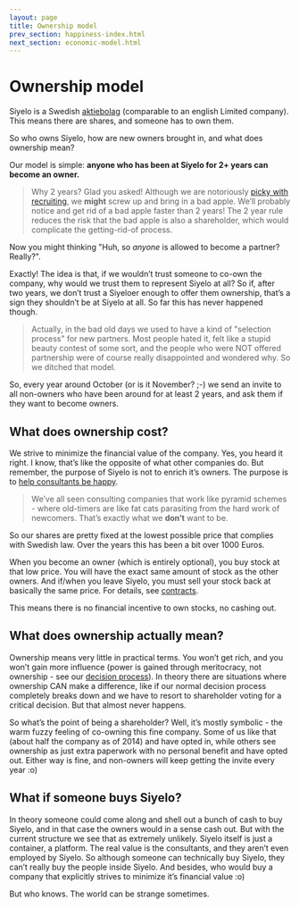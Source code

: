 ```yaml
---
layout: page
title: Ownership model
prev_section: happiness-index.html
next_section: economic-model.html
---
```


# Ownership model

Siyelo is a Swedish
[aktiebolag](http://sv.wikipedia.org/wiki/Aktiebolag) (comparable to an
english Limited company). This means there are shares, and someone has
to own them.

So who owns Siyelo, how are new owners brought in, and what does
ownership mean?

Our model is simple: **anyone who has been at Siyelo for 2+ years can
become an owner.**

> Why 2 years? Glad you asked! Although we are notoriously [picky with
> recruiting](recruiting.html), we **might** screw up and bring in a bad
> apple. We’ll probably notice and get rid of a bad apple faster than 2
> years! The 2 year rule reduces the risk that the bad apple is also a
> shareholder, which would complicate the getting-rid-of process.

Now you might thinking "Huh, so *anyone* is allowed to become a partner?
Really?".

Exactly! The idea is that, if we wouldn’t trust someone to co-own the
company, why would we trust them to represent Siyelo at all? So if,
after two years, we don’t trust a Siyeloer enough to offer them
ownership, that’s a sign they shouldn’t be at Siyelo at all. So far this
has never happened though.

> Actually, in the bad old days we used to have a kind of "selection
> process" for new partners. Most people hated it, felt like a stupid
> beauty contest of some sort, and the people who were NOT offered
> partnership were of course really disappointed and wondered why. So we
> ditched that model.

So, every year around October (or is it November? ;-) we send an invite
to all non-owners who have been around for at least 2 years, and ask
them if they want to become owners.

## What does ownership cost?

We strive to minimize the financial value of the company. Yes, you heard
it right. I know, that’s like the opposite of what other companies do.
But remember, the purpose of Siyelo is not to enrich it’s owners. The
purpose is to [help consultants be happy](what-is-siyelo.html).

> We’ve all seen consulting companies that work like pyramid schemes -
> where old-timers are like fat cats parasiting from the hard work of
> newcomers. That’s exactly what we **don’t** want to be.</rant>

So our shares are pretty fixed at the lowest possible price that
complies with Swedish law. Over the years this has been a bit over 1000
Euros.

When you become an owner (which is entirely optional), you buy stock at
that low price. You will have the exact same amount of stock as the
other owners. And if/when you leave Siyelo, you must sell your stock
back at basically the same price. For details, see
[contracts](contracts.html).

This means there is no financial incentive to own stocks, no cashing
out.

## What does ownership actually mean?

Ownership means very little in practical terms. You won’t get rich, and
you won’t gain more influence (power is gained through meritocracy, not
ownership - see our [decision process](decisions.html)). In theory there
are situations where ownership CAN make a difference, like if our normal
decision process completely breaks down and we have to resort to
shareholder voting for a critical decision. But that almost never
happens.

So what’s the point of being a shareholder? Well, it’s mostly symbolic -
the warm fuzzy feeling of co-owning this fine company. Some of us like
that (about half the company as of 2014) and have opted in, while others
see ownership as just extra paperwork with no personal benefit and have
opted out. Either way is fine, and non-owners will keep getting the
invite every year :o)

## What if someone buys Siyelo?

In theory someone could come along and shell out a bunch of cash to buy
Siyelo, and in that case the owners would in a sense cash out. But with
the current structure we see that as extremely unlikely. Siyelo itself
is just a container, a platform. The real value is the consultants, and
they aren’t even employed by Siyelo. So although someone can technically
buy Siyelo, they can’t really buy the people inside Siyelo. And besides,
who would buy a company that explicitly strives to minimize it’s
financial value :o)

But who knows. The world can be strange sometimes.
